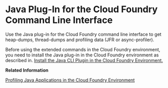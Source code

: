 

# Java Plug-In for the Cloud Foundry Command Line Interface

Use the Java plug-in for the Cloud Foundry command line interface to get heap-dumps, thread-dumps and profiling data (JFR or async-profiler).

Before using the extended commands in the Cloud Foundry environment, you need to install the Java plug-in in the Cloud Foundry environment as described in. [Install the Java CLI Plugin in the Cloud Foundry Environment.](https://help.sap.com/docs/btp/sap-business-technology-platform/install-multiapps-cli-plugin-in-cloud-foundry-environment?version=Cloud)

**Related Information**  


[Profiling Java Applications in the Cloud Foundry Environment](../30-development/profiling-an-application-running-on-sapmachine-with-async-profiler.md "Profiling Java Applications in the Cloud Foundry Environment.")

